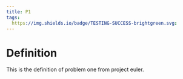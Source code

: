 ```yaml
---
title: P1
tags:
  https://img.shields.io/badge/TESTING-SUCCESS-brightgreen.svg:
---
```


# Definition

This is the definition of problem one from project euler.

